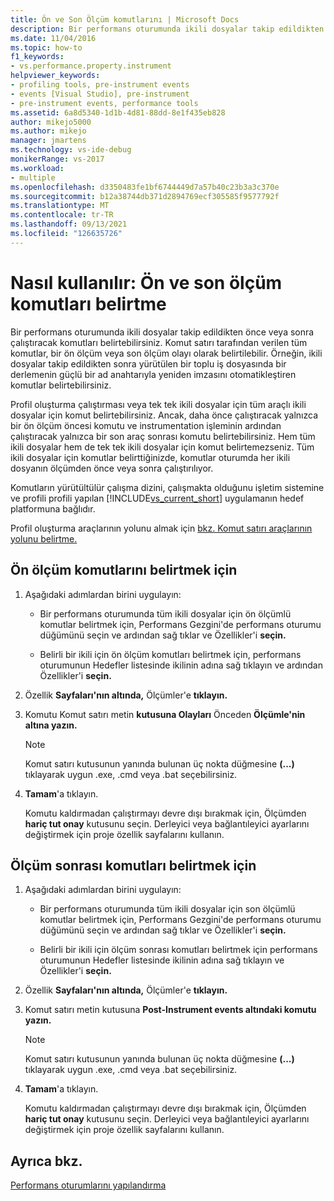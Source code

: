 ```yaml
---
title: Ön ve Son Ölçüm komutlarını | Microsoft Docs
description: Bir performans oturumunda ikili dosyalar takip edildikten önce veya sonra çalıştıracak komutları nasıl belirtebilirsiniz?
ms.date: 11/04/2016
ms.topic: how-to
f1_keywords:
- vs.performance.property.instrument
helpviewer_keywords:
- profiling tools, pre-instrument events
- events [Visual Studio], pre-instrument
- pre-instrument events, performance tools
ms.assetid: 6a8d5340-1d1b-4d81-88dd-8e1f435eb828
author: mikejo5000
ms.author: mikejo
manager: jmartens
ms.technology: vs-ide-debug
monikerRange: vs-2017
ms.workload:
- multiple
ms.openlocfilehash: d3350483fe1bf6744449d7a57b40c23b3a3c370e
ms.sourcegitcommit: b12a38744db371d2894769ecf305585f9577792f
ms.translationtype: MT
ms.contentlocale: tr-TR
ms.lasthandoff: 09/13/2021
ms.locfileid: "126635726"
---
```

# <a name="how-to-specify-pre--and-post-instrument-commands"></a>Nasıl kullanılır: Ön ve son ölçüm komutları belirtme

Bir performans oturumunda ikili dosyalar takip edildikten önce veya sonra çalıştıracak komutları belirtebilirsiniz. Komut satırı tarafından verilen tüm komutlar, bir ön ölçüm veya son ölçüm olayı olarak belirtilebilir. Örneğin, ikili dosyalar takip edildikten sonra yürütülen bir toplu iş dosyasında bir derlemenin güçlü bir ad anahtarıyla yeniden imzasını otomatikleştiren komutlar belirtebilirsiniz.

Profil oluşturma çalıştırması veya tek tek ikili dosyalar için tüm araçlı ikili dosyalar için komut belirtebilirsiniz. Ancak, daha önce çalıştıracak yalnızca bir ön ölçüm öncesi komutu ve instrumentation işleminin ardından çalıştıracak yalnızca bir son araç sonrası komutu belirtebilirsiniz. Hem tüm ikili dosyalar hem de tek tek ikili dosyalar için komut belirtemezseniz. Tüm ikili dosyalar için komutlar belirttiğinizde, komutlar oturumda her ikili dosyanın ölçümden önce veya sonra çalıştırılıyor.

Komutların yürütültülür çalışma dizini, çalışmakta olduğunu işletim sistemine ve profili profili yapılan [!INCLUDE[vs_current_short](../code-quality/includes/vs_current_short_md.md)] uygulamanın hedef platformuna bağlıdır.

Profil oluşturma araçlarının yolunu almak için [bkz. Komut satırı araçlarının yolunu belirtme.](../profiling/specifying-the-path-to-profiling-tools-command-line-tools.md)

## <a name="to-specify-pre-instrument-commands"></a>Ön ölçüm komutlarını belirtmek için

1. Aşağıdaki adımlardan birini uygulayın:

    - Bir performans oturumunda tüm ikili dosyalar için ön ölçümlü komutlar belirtmek için, Performans Gezgini'de performans oturumu düğümünü seçin ve ardından sağ tıklar ve Özellikler'i **seçin.** 

    - Belirli bir ikili için ön ölçüm komutları belirtmek için, performans  oturumunun Hedefler listesinde ikilinin adına sağ tıklayın ve ardından Özellikler'i **seçin.**

2. Özellik **Sayfaları'nın altında,** Ölçümler'e **tıklayın.**

3. Komutu Komut satırı metin **kutusuna Olayları** Önceden **Ölçümle'nin altına yazın.**

    > [!NOTE]
    > Komut satırı kutusunun yanında bulunan üç nokta düğmesine  **(...)** tıklayarak uygun .exe, .cmd veya .bat seçebilirsiniz.

4. **Tamam**'a tıklayın.

     Komutu kaldırmadan çalıştırmayı devre dışı bırakmak için, Ölçümden **hariç tut onay** kutusunu seçin. Derleyici veya bağlantıleyici ayarlarını değiştirmek için proje özellik sayfalarını kullanın.

## <a name="to-specify-post-instrument-commands"></a>Ölçüm sonrası komutları belirtmek için

1. Aşağıdaki adımlardan birini uygulayın:

    - Bir performans oturumunda tüm ikili dosyalar için son ölçümlü komutlar belirtmek için, Performans Gezgini'de performans oturumu düğümünü seçin ve ardından sağ tıklar ve Özellikler'i **seçin.** 

    - Belirli bir ikili için ölçüm sonrası komutları belirtmek için performans oturumunun Hedefler listesinde ikilinin adına sağ tıklayın ve Özellikler'i **seçin.** 

2. Özellik **Sayfaları'nın altında,** Ölçümler'e **tıklayın.**

3. Komut satırı metin kutusuna  **Post-Instrument events altındaki komutu yazın.**

    > [!NOTE]
    > Komut satırı kutusunun yanında bulunan üç nokta düğmesine  **(...)** tıklayarak uygun .exe, .cmd veya .bat seçebilirsiniz.

4. **Tamam**'a tıklayın.

     Komutu kaldırmadan çalıştırmayı devre dışı bırakmak için, Ölçümden **hariç tut onay** kutusunu seçin. Derleyici veya bağlantıleyici ayarlarını değiştirmek için proje özellik sayfalarını kullanın.

## <a name="see-also"></a>Ayrıca bkz.

[Performans oturumlarını yapılandırma](../profiling/configuring-performance-sessions.md)
